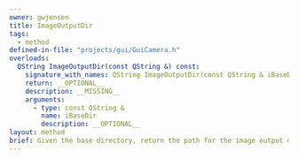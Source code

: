 ```yaml
---
owner: gwjensen
title: ImageOutputDir
tags:
  - method
defined-in-file: "projects/gui/GuiCamera.h"
overloads:
  QString ImageOutputDir(const QString &) const:
    signature_with_names: QString ImageOutputDir(const QString & iBaseDir) const
    return: __OPTIONAL__
    description: __MISSING__
    arguments:
      - type: const QString &
        name: iBaseDir
        description: __OPTIONAL__
layout: method
brief: Given the base directory, return the path for the image output directory that works with the project structure.
---
```

